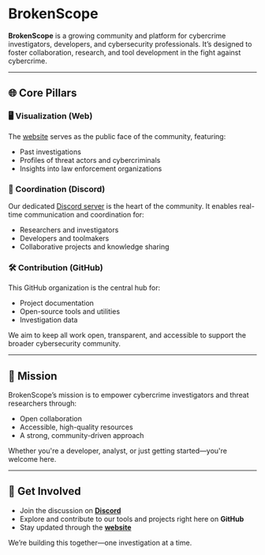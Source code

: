 # BrokenScope

**BrokenScope** is a growing community and platform for cybercrime investigators, developers, and cybersecurity professionals. It’s designed to foster collaboration, research, and tool development in the fight against cybercrime.

---

## 🌐 Core Pillars

### 🖥️ Visualization (Web)
The [website](https://brokenscope.com/) serves as the public face of the community, featuring:

- Past investigations
- Profiles of threat actors and cybercriminals
- Insights into law enforcement organizations

### 💬 Coordination (Discord)
Our dedicated [Discord server](https://discord.gg/WNRTXYa2ZA) is the heart of the community. It enables real-time communication and coordination for:

- Researchers and investigators
- Developers and toolmakers
- Collaborative projects and knowledge sharing

### 🛠️ Contribution (GitHub)
This GitHub organization is the central hub for:

- Project documentation
- Open-source tools and utilities
- Investigation data

We aim to keep all work open, transparent, and accessible to support the broader cybersecurity community.

---

## 🎯 Mission

BrokenScope’s mission is to empower cybercrime investigators and threat researchers through:

- Open collaboration  
- Accessible, high-quality resources  
- A strong, community-driven approach  

Whether you're a developer, analyst, or just getting started—you're welcome here.

---

## 🚀 Get Involved

- Join the discussion on **[Discord](https://discord.gg/WNRTXYa2ZA)**
- Explore and contribute to our tools and projects right here on **GitHub**  
- Stay updated through the **[website](https://brokenscope.com/)**  

We’re building this together—one investigation at a time.
